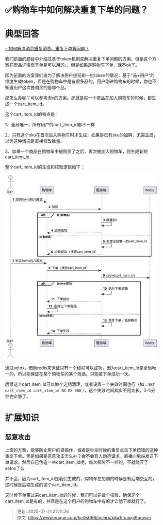 # ✅购物车中如何解决重复下单的问题？

# 典型回答


[✅如何解决消息重复消费、重复下单等问题？](https://www.yuque.com/hollis666/oolnrs/paqecpn87o0v6np5)



我们前面的题目中介绍过基于token机制来解决重复下单问题的方案。但是这个方案在商品详情页下单是可以用的。，但是如果是购物车下单，就不ok了。



因为前面的方案我们说为了解决用户提前刷一批token的情况，基于"品+用户"的维度生成token，但是在购物车中是有很多品的，用户刚进购物车的时候，你也不知道用户这次要购买的是哪个品。



那怎么办呢？可以参考淘x的方案。那就是每一个商品在加入购物车的时候，都生成一个cart_item_id。



这个cart_item_id的特点是：

1、全局唯一，所有用户的cart_item_id都不一样

2、只有这个sku在首次进入购物车时才生成，如果是已有sku的加购，无需生成，以为这种情况是直接修改数量。

3、如果一个商品在购物车中被购买了之后，再次被加入购物车，则生成新的cart_item_id



整个cart_item_id的生成和校验逻辑如下：



![1e32b250159d6f24aea18ca053cf6027.svg](./img/dAVS7v8bR2aWw3ln/1e32b250159d6f24aea18ca053cf6027-564777.svg)



通过setnx，借助redis来保证只有一个线程可以成功，因为cart_item_id是全局唯一的，所以能保证在某个购物车的某个商品，只能被下单成功一次。



后续这个cart_item_id可以做个定期清理，或者设置一个失效时间也行（如：`SET cart_item_id cart_item_id NX EX 300` ），这个失效时间其实不用太长，3-5分钟完全够了。



# 扩展知识


## 恶意攻击


上面的方案，能够防止用户的误操作，或者是秒杀时候的重复点击下单按钮的这种重复下单。但是如果是恶意攻击怎么办？会不会有人伪造请求，直接向后端发送下单请求，然后自己伪造一些cart_item_id呢，每次都传不一样的，不就绕开了setnx了么



并不会，因为cart_item_id是我们生成的，购物车在加购的时候是有后端交互的，这时候是后端生成的这个cart_item_id。



这时候下单带过来cart_item_id的时候，我们可以先做个校验，确保这个cart_item_id是有的，并且是在这个用户的购物车中有的才让他下单就行了。



> 更新: 2025-07-21 22:11:26  
> 原文: <https://www.yuque.com/hollis666/oolnrs/xdwhfuaugi9uuvsm>